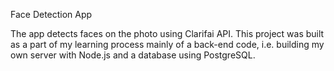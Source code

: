 Face Detection App

The app detects faces on the photo using Clarifai API. This project was built as a part of my learning process mainly of a back-end code, i.e. building my own server with Node.js and a database using PostgreSQL.
